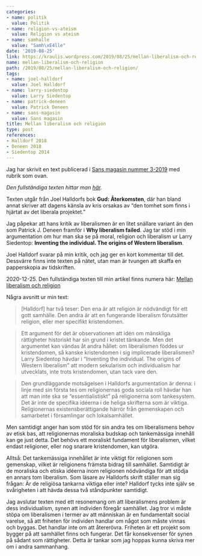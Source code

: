 ```yaml
---
categories:
- name: politik
  value: Politik
- name: religion-vs-ateism
  value: Religion vs ateism
- name: samhalle
  value: "Samh\xE4lle"
date: '2019-08-25'
link: https://kraulis.wordpress.com/2019/08/25/mellan-liberalism-och-religion/
name: mellan-liberalism-och-religion
path: /2019/08/25/mellan-liberalism-och-religion/
tags:
- name: joel-halldorf
  value: Joel Halldorf
- name: larry-siedentop
  value: Larry Siedentop
- name: patrick-deneen
  value: Patrick Deneen
- name: sans-magasin
  value: Sans magasin
title: Mellan liberalism och religion
type: post
references:
- Halldorf 2018
- Deneen 2018
- Siedentop 2014
---
```

Jag har skrivit en text publicerad i [Sans magasin nummer 3-2019](https://fritanke.se/sans/sans-nr-3-%e2%80%a2-2019/) med rubrik som ovan.

*Den fullständiga texten hittar man [här](/2020/12/25/mellan-liberalism-och-religion-2/).*

Texten utgår från Joel Halldorfs bok **Gud: Återkomsten**, där han bland annat skriver att dagens känsla av kris orsakas av “den tomhet som finns i hjärtat av det liberala projektet.”

Jag påpekar att hans kritik av liberalismen är en litet snällare variant än den som Patrick J. Deneen framför i **Why liberalism failed**. Jag tar stöd i min argumentation om hur man ska se på moral, religion och liberalism ur Larry Siedentop: **Inventing the individual. The origins of Western liberalism**.

Joel Halldorf svarar på min kritik, och jag ger en kort kommentar till det. Dessvärre finns inte texten på nätet, utan man är tvungen att skaffa en papperskopia av tidskriften.

2020-12-25. Den fullständiga texten till min artikel finns numera här: [Mellan liberalism och religion](/2020/12/25/mellan-liberalism-och-religion-2/)

Några avsnitt ur min text:

> [Halldorf] har två teser: Den ena är att religion är nödvändigt för ett gott samhälle. Den andra är att en fungerande liberalism förutsätter religion, eller mer specifikt kristendomen.

> Ett argument för det är observationen att idén om mänskliga rättigheter historiskt har sin grund i kristet tänkande. Men det argumentet kan vändas åt andra hållet: om liberalismen föddes ur kristendomen, så kanske kristendomen i sig implicerade liberalismen? Larry Siedentop hävdar i “Inventing the individual. The origins of Western liberalism” att modern sekularism och individualism har utvecklats, inte trots kristendomen, utan tack vare den.

> Den grundläggande motsägelsen i Halldorfs argumentation är denna: i linje med sin första tes om religionernas goda sociala roll hävdar han att man inte ska se “essentialistiskt” på religionerna som tankesystem. Det är inte de specifika idéerna i de heliga skrifterna som är viktiga. Religionernas existensberättigande härrör från gemenskapen och samarbetet i församlingar och lokalsamhället.

Men samtidigt anger han som stöd för sin andra tes om liberalismens behov av etisk bas, att religionernas moraliska budskap och tankemässiga innehåll kan ge just detta. Det behövs ett moraliskt fundament för liberalismen, vilket endast religioner, eller nog snarare kristendomen, kan utgöra.

Alltså: Det tankemässiga innehållet är inte viktigt för religionen som gemenskap, vilket är religionens främsta bidrag till samhället. Samtidigt är de moraliska och etiska idéerna inom religionen nödvändiga för att stödja en annars tom liberalism. Som läsare av Halldorfs skrift ställer man sig frågan: Är de religiösa tankarna viktiga eller inte? Halldorf tycks inte själv se svårigheten i att hävda dessa två ståndpunkter samtidigt.

Jag avslutar texten med ett resonemang om att liberalismens problem är dess individualism, synen att individen föregår samhället. Jag tror vi måste stöpa om liberalismen i termer av att människan är en fundamentalt social varelse, så att friheten för individen handlar om något som måste vinnas och byggas. Det handlar inte om att återerövra. Friheten är ett projekt som bygger på att samhället finns och fungerar. Det får konsekvenser för synen på sådant som rättigheter. Detta är tankar som jag hoppas kunna skriva mer om i andra sammanhang.
